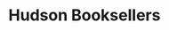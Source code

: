 ---
instagram: https://instagram.com/hudsonbooks/
linkedin: https://linkedin.com/company/hudsonbooksellers
logohandle: hudsonbooksellers
sort: hudsonbooksellers
title: Hudson Booksellers
twitter: https://x.com/HudsonBooks
website: https://www.hudsonbooksellers.com/
---